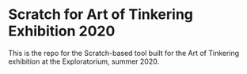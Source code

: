 # Scratch for Art of Tinkering Exhibition 2020
 This is the repo for the Scratch-based tool built for the Art of Tinkering exhibition at the Exploratorium, summer 2020.